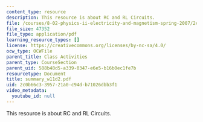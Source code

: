 ```yaml
---
content_type: resource
description: This resource is about RC and RL Circuits.
file: /courses/8-02-physics-ii-electricity-and-magnetism-spring-2007/2c0b66c3395721a0c94db71026dbb3f1_summary_w11d2.pdf
file_size: 47352
file_type: application/pdf
learning_resource_types: []
license: https://creativecommons.org/licenses/by-nc-sa/4.0/
ocw_type: OCWFile
parent_title: Class Activities
parent_type: CourseSection
parent_uid: 588b48d5-a339-0347-e6e5-b16b0ec1fe7b
resourcetype: Document
title: summary_w11d2.pdf
uid: 2c0b66c3-3957-21a0-c94d-b71026dbb3f1
video_metadata:
  youtube_id: null
---
```

This resource is about RC and RL Circuits.
